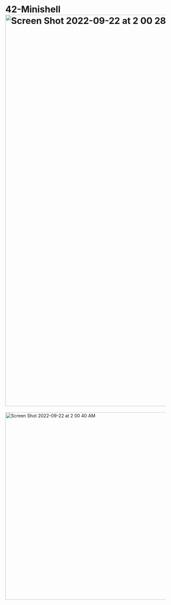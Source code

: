 # 42-Minishell<img width="1228" alt="Screen Shot 2022-09-22 at 2 00 28 AM" src="https://user-images.githubusercontent.com/90298161/191630461-69eb56f1-ad37-48a6-87c5-f13253d03be7.png">
<img width="588" alt="Screen Shot 2022-09-22 at 2 00 40 AM" src="https://user-images.githubusercontent.com/90298161/191630469-777d8289-e00f-43d5-b43f-c52aaeedd2ba.png">
